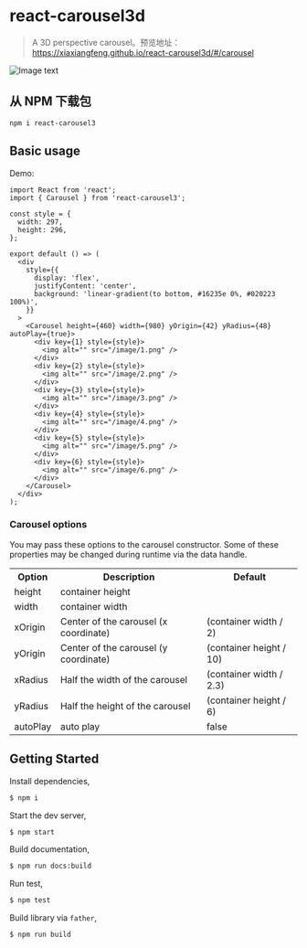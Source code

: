 # react-carousel3d

> A 3D perspective carousel。预览地址：https://xiaxiangfeng.github.io/react-carousel3d/#/carousel

![Image text](https://xiaxiangfeng.github.io/react-carousel3d/image/Animation.gif)

## 从 NPM 下载包

```npm
npm i react-carousel3
```

## Basic usage

Demo:

```tsx
import React from 'react';
import { Carousel } from 'react-carousel3';

const style = {
  width: 297,
  height: 296,
};

export default () => (
  <div
    style={{
      display: 'flex',
      justifyContent: 'center',
      background: 'linear-gradient(to bottom, #16235e 0%, #020223 100%)',
    }}
  >
    <Carousel height={460} width={980} yOrigin={42} yRadius={48} autoPlay={true}>
      <div key={1} style={style}>
        <img alt="" src="/image/1.png" />
      </div>
      <div key={2} style={style}>
        <img alt="" src="/image/2.png" />
      </div>
      <div key={3} style={style}>
        <img alt="" src="/image/3.png" />
      </div>
      <div key={4} style={style}>
        <img alt="" src="/image/4.png" />
      </div>
      <div key={5} style={style}>
        <img alt="" src="/image/5.png" />
      </div>
      <div key={6} style={style}>
        <img alt="" src="/image/6.png" />
      </div>
    </Carousel>
  </div>
);
```

### Carousel options

You may pass these options to the carousel constructor. Some of these properties may be changed during runtime via the data handle.

<table>
  <tr>
    <th>Option</th>
    <th>Description</th>
    <th>Default</th>
  </tr>
  <tr>
    <td>height</td>
    <td>container height</td>
    <td></td>
  </tr>
  <tr>
    <td>width</td>
    <td>container width</td>
    <td></td>
  </tr>
  <tr>
    <td>xOrigin</td>
    <td>Center of the carousel (x coordinate)</td>
    <td>(container width / 2)</td>
  </tr>
  <tr>
    <td>yOrigin</td>
    <td>Center of the carousel (y coordinate)</td>
    <td>(container height / 10)</td>
  </tr>
  <tr>
    <td>xRadius</td>
    <td>Half the width of the carousel</td>
    <td>(container width / 2.3)</td>
  </tr>
  <tr>
    <td>yRadius</td>
    <td>Half the height of the carousel</td>
    <td>(container height / 6)</td>
  </tr>
  <tr>
    <td>autoPlay</td>
    <td>auto play</td>
    <td>false</td>
  </tr>
</table>

## Getting Started

Install dependencies,

```bash
$ npm i
```

Start the dev server,

```bash
$ npm start
```

Build documentation,

```bash
$ npm run docs:build
```

Run test,

```bash
$ npm test
```

Build library via `father`,

```bash
$ npm run build
```
